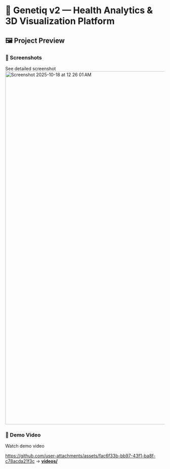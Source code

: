 # 🧬 Genetiq v2 — Health Analytics & 3D Visualization Platform


## 🖼️ Project Preview

### 📸 Screenshots  
See detailed screenshot
<img width="1710" height="1112" alt="Screenshot 2025-10-18 at 12 26 01 AM" src="https://github.com/user-attachments/assets/331d6656-5ae2-4ce4-8cdf-7b546425972c" />


### 🎥 Demo Video  
Watch demo video

https://github.com/user-attachments/assets/fac6f33b-bb97-43f1-ba8f-c78acda21f3c
→ [**videos/**](videos/README.md)
